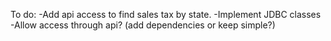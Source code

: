 To do:
-Add api access to find sales tax by state.
-Implement JDBC classes
-Allow access through api? (add dependencies or keep simple?)